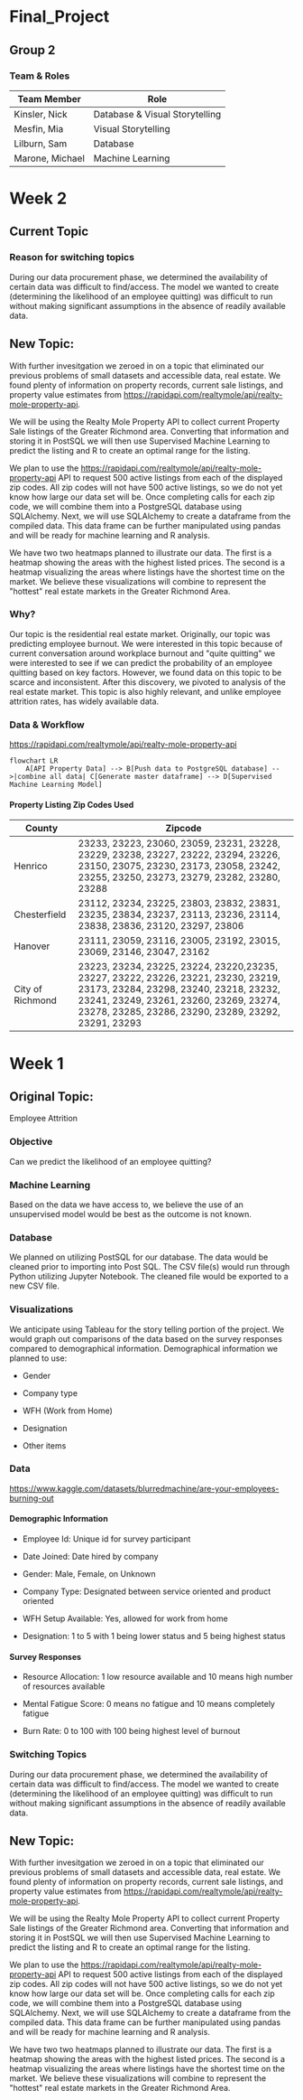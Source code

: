 # Final_Project

## Group 2

### Team & Roles

| Team Member |      Role       |
| ---         |             --- |
| Kinsler, Nick   | Database & Visual Storytelling |
| Mesfin, Mia     | Visual Storytelling            |
| Lilburn, Sam    | Database                       |
| Marone, Michael | Machine Learning               |

# Week 2

## Current Topic

### Reason for switching topics

During our data procurement phase, we determined the availability of certain data was difficult to find/access.  The model we wanted to create (determining the likelihood of an employee quitting) was difficult to run without making significant assumptions in the absence of readily available data.

## New Topic:

With further invesitgation we zeroed in on a topic that eliminated our previous problems of small datasets and accessible data, real estate. We found plenty of information on property records, current sale listings, and property value estimates from https://rapidapi.com/realtymole/api/realty-mole-property-api. 

We will be using the Realty Mole Property API to collect current Property Sale listings of the Greater Richmond area. Converting that information and storing it in PostSQL we will then use Supervised Machine Learning to predict the listing and R to create an optimal range for the listing. 

We plan to use the https://rapidapi.com/realtymole/api/realty-mole-property-api API to request 500 active listings from each of the displayed zip codes. All zip codes will not have 500 active listings, so we do not yet know how large our data set will be. Once completing calls for each zip code, we will combine them into a PostgreSQL database using SQLAlchemy. Next, we will use SQLAlchemy to create a dataframe from the compiled data. This data frame can be further manipulated using pandas and will be ready for machine learning and R analysis. 

We have two two heatmaps planned to illustrate our data. The first is a heatmap showing the areas with the highest listed prices. The second is a heatmap visualizing the areas where listings have the shortest time on the market. We believe these visualizations will combine to represent the "hottest" real estate markets in the Greater Richmond Area.

### Why?

Our topic is the residential real estate market. Originally, our topic was predicting employee burnout. We were interested in this topic because of current conversation around workplace burnout and "quite quitting" we were interested to see if we can predict the probability of an employee quitting based on key factors. However, we found data on this topic to be scarce and inconsistent. After this discovery, we pivoted to analysis of the real estate market. This topic is also highly relevant, and unlike employee attrition rates, has widely available data.

### Data & Workflow

https://rapidapi.com/realtymole/api/realty-mole-property-api

```mermaid 
flowchart LR
    A[API Property Data] --> B[Push data to PostgreSQL database] -->|combine all data| C[Generate master dataframe] --> D[Supervised Machine Learning Model]
```

#### Property Listing Zip Codes Used

| County | Zipcode |
| --- | --- |
| Henrico | 23233, 23223, 23060, 23059, 23231, 23228, 23229, 23238, 23227, 23222, 23294, 23226, 23150, 23075, 23230, 23173, 23058, 23242, 23255, 23250, 23273, 23279, 23282, 23280, 23288 |
| Chesterfield     | 23112, 23234, 23225, 23803, 23832, 23831, 23235, 23834, 23237, 23113, 23236, 23114, 23838, 23836, 23120, 23297, 23806 |
| Hanover          | 23111, 23059, 23116, 23005, 23192, 23015, 23069, 23146, 23047, 23162 |
| City of Richmond | 23223, 23234, 23225, 23224, 23220,23235, 23227, 23222, 23226, 23221, 23230, 23219, 23173, 23284, 23298, 23240, 23218, 23232, 23241, 23249, 23261, 23260, 23269, 23274, 23278, 23285, 23286, 23290, 23289, 23292, 23291, 23293 |

# Week 1

## Original Topic:

Employee Attrition

### Objective

Can we predict the likelihood of an employee quitting?

### Machine Learning

Based on the data we have access to, we believe the use of an unsupervised model would be best as the outcome is not known.

### Database

We planned on utilizing PostSQL for our database.  The data would be cleaned prior to importing into Post SQL.  The CSV file(s) would run through Python utilizing Jupyter Notebook.  The cleaned file would be exported to a new CSV file.

### Visualizations

We anticipate using Tableau for the story telling portion of the project.  We would graph out comparisons of the data based on the survey responses compared to demographical information.  Demographical information we planned to use:

- Gender

- Company type

- WFH (Work from Home)

- Designation

- Other items

### Data

https://www.kaggle.com/datasets/blurredmachine/are-your-employees-burning-out

#### Demographic Information

- Employee Id: Unique id for survey participant

- Date Joined: Date hired by company

- Gender: Male, Female, on Unknown

- Company Type: Designated between service oriented and product oriented

- WFH Setup Available: Yes, allowed for work from home

- Designation: 1 to 5 with 1 being lower status and 5 being highest status

#### Survey Responses

- Resource Allocation: 1 low resource available and 10 means high number of resources available

- Mental Fatigue Score: 0 means no fatigue and 10 means completely fatigue

- Burn Rate: 0 to 100 with 100 being highest level of burnout

### Switching Topics

During our data procurement phase, we determined the availability of certain data was difficult to find/access.  The model we wanted to create (determining the likelihood of an employee quitting) was difficult to run without making significant assumptions in the absence of readily available data.

## New Topic:

With further invesitgation we zeroed in on a topic that eliminated our previous problems of small datasets and accessible data, real estate. We found plenty of information on property records, current sale listings, and property value estimates from https://rapidapi.com/realtymole/api/realty-mole-property-api. 

We will be using the Realty Mole Property API to collect current Property Sale listings of the Greater Richmond area. Converting that information and storing it in PostSQL we will then use Supervised Machine Learning to predict the listing and R to create an optimal range for the listing. 

We plan to use the https://rapidapi.com/realtymole/api/realty-mole-property-api API to request 500 active listings from each of the displayed zip codes. All zip codes will not have 500 active listings, so we do not yet know how large our data set will be. Once completing calls for each zip code, we will combine them into a PostgreSQL database using SQLAlchemy. Next, we will use SQLAlchemy to create a dataframe from the compiled data. This data frame can be further manipulated using pandas and will be ready for machine learning and R analysis. 

We have two two heatmaps planned to illustrate our data. The first is a heatmap showing the areas with the highest listed prices. The second is a heatmap visualizing the areas where listings have the shortest time on the market. We believe these visualizations will combine to represent the "hottest" real estate markets in the Greater Richmond Area. 


